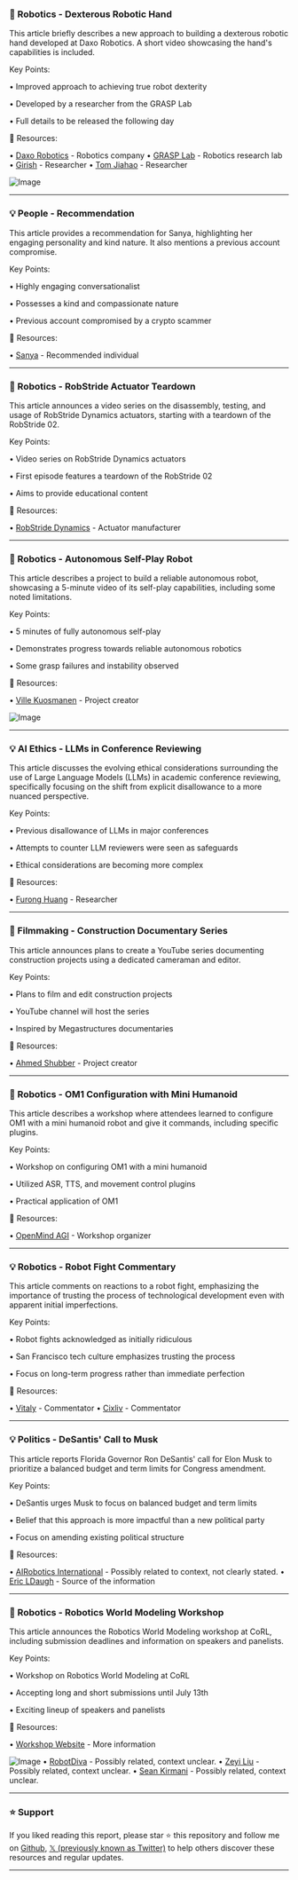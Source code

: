 ### 🤖 Robotics - Dexterous Robotic Hand

This article briefly describes a new approach to building a dexterous robotic hand developed at Daxo Robotics.  A short video showcasing the hand's capabilities is included.

Key Points:

• Improved approach to achieving true robot dexterity

• Developed by a researcher from the GRASP Lab

• Full details to be released the following day


🔗 Resources:

• [Daxo Robotics](https://x.com/DaxoRobotics) - Robotics company
• [GRASP Lab](https://x.com/GRASPlab) - Robotics research lab
• [Girish](https://x.com/girish_432) - Researcher
• [Tom Jiahao](https://x.com/tom_jiahao) - Researcher

![Image](https://pbs.twimg.com/ext_tw_video_thumb/1942372466686410752/pu/img/MTBacHzR47cji205.jpg)


---
### 💡 People - Recommendation

This article provides a recommendation for Sanya, highlighting her engaging personality and kind nature.  It also mentions a previous account compromise.

Key Points:

• Highly engaging conversationalist

• Possesses a kind and compassionate nature

• Previous account compromised by a crypto scammer


🔗 Resources:

• [Sanya](https://x.com/rad_hardened) - Recommended individual


---
### 🚀 Robotics - RobStride Actuator Teardown

This article announces a video series on the disassembly, testing, and usage of RobStride Dynamics actuators, starting with a teardown of the RobStride 02.

Key Points:

• Video series on RobStride Dynamics actuators

• First episode features a teardown of the RobStride 02

• Aims to provide educational content


🔗 Resources:

• [RobStride Dynamics](https://x.com/RobStride_com) - Actuator manufacturer


---
### 🤖 Robotics - Autonomous Self-Play Robot

This article describes a project to build a reliable autonomous robot, showcasing a 5-minute video of its self-play capabilities, including some noted limitations.

Key Points:

• 5 minutes of fully autonomous self-play

• Demonstrates progress towards reliable autonomous robotics

• Some grasp failures and instability observed


🔗 Resources:

• [Ville Kuosmanen](https://x.com/VilleKuosmanen) - Project creator

![Image](https://pbs.twimg.com/amplify_video_thumb/1942330522866167810/img/sAimC4XZhjwHfJFX.jpg)


---
### 💡 AI Ethics - LLMs in Conference Reviewing

This article discusses the evolving ethical considerations surrounding the use of Large Language Models (LLMs) in academic conference reviewing, specifically focusing on the shift from explicit disallowance to a more nuanced perspective.

Key Points:

• Previous disallowance of LLMs in major conferences

• Attempts to counter LLM reviewers were seen as safeguards

• Ethical considerations are becoming more complex


🔗 Resources:

• [Furong Huang](https://x.com/furongh) - Researcher


---
### 🚀 Filmmaking -  Construction Documentary Series

This article announces plans to create a YouTube series documenting construction projects using a dedicated cameraman and editor.

Key Points:

• Plans to film and edit construction projects

• YouTube channel will host the series

• Inspired by Megastructures documentaries


🔗 Resources:

• [Ahmed Shubber](https://x.com/ahmedshubber25) - Project creator


---
### 🤖 Robotics - OM1 Configuration with Mini Humanoid

This article describes a workshop where attendees learned to configure OM1 with a mini humanoid robot and give it commands, including specific plugins.


Key Points:

• Workshop on configuring OM1 with a mini humanoid

• Utilized ASR, TTS, and movement control plugins

• Practical application of OM1


🔗 Resources:

• [OpenMind AGI](https://x.com/openmind_agi) - Workshop organizer


---
### 💡 Robotics - Robot Fight Commentary

This article comments on reactions to a robot fight, emphasizing the importance of trusting the process of technological development even with apparent initial imperfections.

Key Points:

• Robot fights acknowledged as initially ridiculous

• San Francisco tech culture emphasizes trusting the process

• Focus on long-term progress rather than immediate perfection


🔗 Resources:

• [Vitaly](https://x.com/vitl2907) - Commentator
• [Cixliv](https://x.com/cixliv) - Commentator


---
### 💡 Politics - DeSantis' Call to Musk

This article reports Florida Governor Ron DeSantis' call for Elon Musk to prioritize a balanced budget and term limits for Congress amendment.

Key Points:

• DeSantis urges Musk to focus on balanced budget and term limits

• Belief that this approach is more impactful than a new political party

• Focus on amending existing political structure


🔗 Resources:

• [AIRobotics International](https://x.com/AIRoboticsInt) - Possibly related to context, not clearly stated.
• [Eric LDaugh](https://x.com/EricLDaugh) - Source of the information


---
### 🚀  Robotics - Robotics World Modeling Workshop

This article announces the Robotics World Modeling workshop at CoRL, including submission deadlines and information on speakers and panelists.

Key Points:

• Workshop on Robotics World Modeling at CoRL

• Accepting long and short submissions until July 13th

• Exciting lineup of speakers and panelists


🔗 Resources:

• [Workshop Website](https://robot-world-modeling.github.io) - More information

![Image](https://pbs.twimg.com/media/Gu8rbYgXYAAM4KT?format=jpg&name=small)
• [RobotDiva](https://x.com/RobotDiva) - Possibly related, context unclear.
• [Zeyi Liu](https://x.com/Liu_Zeyi_) - Possibly related, context unclear.
• [Sean Kirmani](https://x.com/SeanKirmani) - Possibly related, context unclear.


---

### ⭐️ Support

If you liked reading this report, please star ⭐️ this repository and follow me on [Github](https://github.com/Drix10), [𝕏 (previously known as Twitter)](https://x.com/DRIX_10_) to help others discover these resources and regular updates.

---